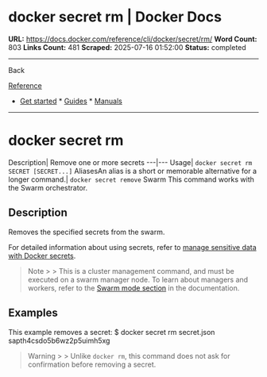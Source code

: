 # docker secret rm | Docker Docs

**URL:** https://docs.docker.com/reference/cli/docker/secret/rm/
**Word Count:** 803
**Links Count:** 481
**Scraped:** 2025-07-16 01:52:00
**Status:** completed

---

Back

[Reference](https://docs.docker.com/reference/)

  * [Get started](https://docs.docker.com/get-started/)   * [Guides](https://docs.docker.com/guides/)   * [Manuals](https://docs.docker.com/manuals/)

* * *

# docker secret rm

Description| Remove one or more secrets   ---|---   Usage| `docker secret rm SECRET [SECRET...]`   AliasesAn alias is a short or memorable alternative for a longer command.| `docker secret remove`      Swarm This command works with the Swarm orchestrator.

## Description

Removes the specified secrets from the swarm.

For detailed information about using secrets, refer to [manage sensitive data with Docker secrets](https://docs.docker.com/engine/swarm/secrets/).

> Note >  > This is a cluster management command, and must be executed on a swarm manager node. To learn about managers and workers, refer to the [Swarm mode section](https://docs.docker.com/engine/swarm/) in the documentation.

## Examples

This example removes a secret:               $ docker secret rm secret.json     sapth4csdo5b6wz2p5uimh5xg     

> Warning >  > Unlike `docker rm`, this command does not ask for confirmation before removing a secret.